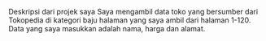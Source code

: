 Deskripsi dari projek saya
   Saya mengambil data toko yang bersumber dari Tokopedia di kategori baju halaman yang saya ambil dari halaman 1-120. Data yang saya masukkan adalah nama, harga dan alamat.
